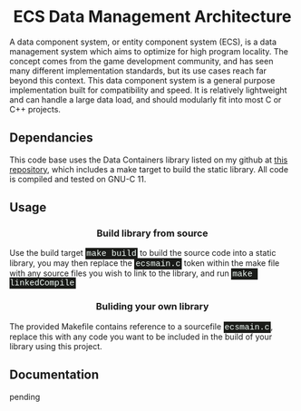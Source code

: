 <style>
code {
  font-family: Consolas,"courier new";
  color: mintcream;
  background-color: #1b1c19;
  padding: 2px;
  font-size: 105%;
}
</style>
<h1 align="center">ECS Data Management Architecture</h1>
	<p>
		A data component system, or entity component system (ECS), is a data management system which aims to optimize for high program locality. The concept comes from the game development community, and has seen many different implementation standards, but its use cases reach far beyond this context. 
		This data component system is a general purpose implementation built for compatibility and speed. It is relatively lightweight and can handle a large data load, and should modularly fit into most C or C++ projects. 
	</p>
	<h2 align="left">Dependancies</h2>
	<p>
		This code base uses the Data Containers library listed on my github at <a href = "https://Github.com/LucAlexander/DataContainers/">this repository</a>, which includes a make target to build the static library. All code is compiled and tested on GNU-C 11.
	</p>
	<h2 align="left">Usage</h2>
		<h3 align="center">Build library from source</h3>
		<p>
			Use the build target <code>make build</code> to build the source code into a static library, you may then replace the <code>ecsmain.c</code> token within the make file with any source files you wish to link to the library, and run <code>make linkedCompile</code>
		</p>
		<h3 align="center">Buliding your own library</h3>
		<p>
			The provided Makefile contains reference to a sourcefile <code>ecsmain.c</code>, replace this with any code you want to be included in the build of your library using this project.
		</p>
	<h2 align="left">Documentation</h2>
 		<p>pending</p>
